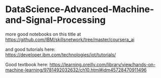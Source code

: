 # DataScience-Advanced-Machine-and-Signal-Processing

more good notebooks on this title at
https://github.com/IBM/skillsnetwork/tree/master/coursera_ai

and good tutorials here: https://developer.ibm.com/technologies/iot/tutorials/

Good textbook here: https://learning.oreilly.com/library/view/hands-on-machine-learning/9781492032632/ch10.html#idm45728470911496

